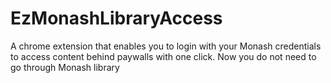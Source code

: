 # EzMonashLibraryAccess
A chrome extension that enables you to login with your Monash credentials to access content behind paywalls with one click.
Now you do not need to go through Monash library
